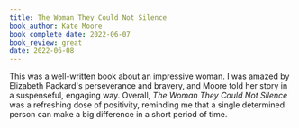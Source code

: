 ```yaml
---
title: The Woman They Could Not Silence
book_author: Kate Moore
book_complete_date: 2022-06-07
book_review: great
date: 2022-06-08
---
```


This was a well-written book about an impressive woman. I was amazed by Elizabeth Packard's perseverance and bravery, and Moore told her story in a suspenseful, engaging way. Overall, <cite>The Woman They Could Not Silence</cite> was a refreshing dose of positivity, reminding me that a single determined person can make a big difference in a short period of time.

<!--more-->
